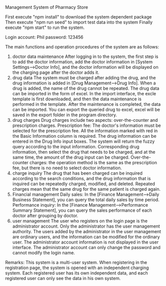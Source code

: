 Management System of Pharmacy Store

First execute "npm install" to download the system dependent package
Then execute "npm run seed" to import test data into the system
Finally execute "npm start" to run the system.

Login account: Phil  password: 123456

The main functions and operation procedures of the system are as follows:
1. doctor data maintenance
After logging in to the system, the first step is to add the doctor information, add the doctor information in [System Settings-->Doctor Info], and the doctor information will be displayed on the charging page after the doctor adds it.
2. drug data
The system must be charged after adding the drug, and the drug information is added in [Drug Management-->Drug Info].
When a drug is added, the name of the drug cannot be repeated.
The drug data can be imported in the form of excel. In the import interface, the excle template is first downloaded, and then the data maintenance is performed in the template. After the maintenance is completed, the data can be imported.
You can export the queried drug to excel, excel will be saved in the export folder in the program directory.
3. drug charges
Drug charges include two aspects: over-the-counter and prescription charges.
Prescription fee: The doctor's information must be selected for the prescription fee. All the information marked with red in the Basic Information column is required. The drug information can be entered in the Drug Info input boxes. The system will return the fuzzy query according to the input information. Corresponding drug information, then select the drug that needs to be charged, and at the same time, the amount of the drug input can be charged.
Over-the-counter charges: the operation method is the same as the prescription fee, but there is no need to select doctor information.
4. charge inquiry
The drug that has been charged can be inquired according to the search conditions, and the drug information that is inquired can be repeatedly charged, modified, and deleted. Repeated charges mean that the same drug for the same patient is charged again.
5. Financial management
Daily sales:
In the [Finance Management-->Daily Business Statement], you can query the total daily sales by time period.
Performance inquiry:
In the [Finance Management-->Performance Summary Statement], you can query the sales performance of each doctor after grouping by doctor.
6. user management
The user who registers on the login page is the administrator account. Only the administrator has the user management authority. The users added by the administrator in the user management are ordinary users, and the information can be modified for the ordinary user. The administrator account information is not displayed in the user interface. The administrator account can only change the password and cannot modify the login name.

Remarks:
This system is a multi-user system. When registering in the registration page, the system is opened with an independent charging system. Each registered user has its own independent data, and each registered user can only see the data in his own system.